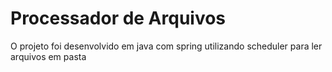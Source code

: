 # Processador de Arquivos

O projeto foi desenvolvido em java com spring utilizando scheduler para ler arquivos em pasta
